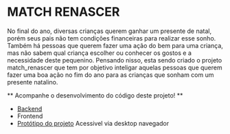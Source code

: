 # MATCH RENASCER

No final do ano, diversas crianças querem ganhar um presente de natal, porém seus pais não tem condições financeiras para realizar esse sonho.
Também há pessoas que querem fazer uma ação do bem para uma criança, mas não sabem qual criança escolher ou conhecer os gostos e a necessidade deste pequenino.
Pensando nisso, esta sendo criado o projeto match_renascer que tem por objetivo inteligar aquelas pessoas que querem fazer uma boa ação no fim do ano para as crianças que sonham com um presente natalino.

** Acompanhe o desenvolvimento do código deste projeto! **

- [Backend](https://github.com/brigor7/match_renascer/tree/master/backend)
- Frontend
- [Protótipo do projeto](https://whimsical.com/7j7CPnXnYaKXpw98eG5L42) Acessivel via desktop navegador
